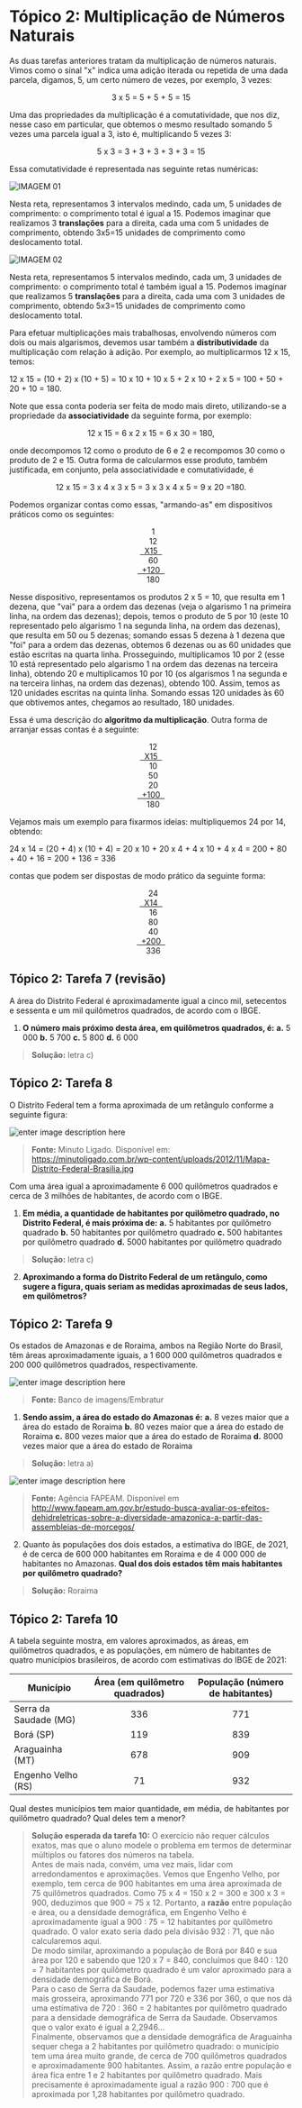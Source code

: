 ﻿# Tópico 2: Multiplicação de Números Naturais

As duas tarefas anteriores tratam da multiplicação de números naturais. Vimos como o sinal "x" indica uma adição iterada ou repetida de uma dada parcela, digamos, 5, um certo número de vezes, por exemplo, 3 vezes:

<center> 3 x 5 = 5 + 5 + 5 = 15</center>  

Uma das propriedades da multiplicação é a comutatividade, que nos diz, nesse caso em particular, que obtemos o mesmo resultado somando 5 vezes uma parcela igual a 3, isto é, multiplicando 5 vezes 3:

<center>5 x 3 = 3 + 3 + 3 + 3 + 3 = 15</center>  

Essa comutatividade é representada nas seguinte retas numéricas:

![IMAGEM 01](https://drive.google.com/file/d/1gCQXTKqNvmm00WZ7BMDKyAQgdpWfLTiA/view?usp=sharing)

Nesta reta, representamos 3 intervalos medindo, cada um, 5 unidades de comprimento: o comprimento total é igual a 15. Podemos imaginar que realizamos 3 **translações** para a direita, cada uma com 5 unidades de comprimento, obtendo 3x5=15 unidades de comprimento como deslocamento total.

![IMAGEM 02](https://drive.google.com/file/d/1oysV15AfxqaBVk9SLNEjvEcE2DaFIx54/view?usp=sharing)

Nesta reta, representamos 5 intervalos medindo, cada um, 3 unidades de comprimento: o comprimento total é também igual a 15. Podemos imaginar que realizamos 5 **translações** para a direita, cada uma com 3 unidades de comprimento, obtendo 5x3=15 unidades de comprimento como deslocamento total.

Para efetuar multiplicações mais trabalhosas, envolvendo números com dois ou mais algarismos, devemos usar também a **distributividade** da multiplicação com relação à adição. Por exemplo, ao multiplicarmos 12 x 15, temos:

12 x 15 = (10 + 2) x (10 + 5)
= 10 x 10 + 10 x 5 + 2 x 10 + 2 x 5
= 100 + 50 + 20 + 10
= 180.

Note que essa conta poderia ser feita de modo mais direto, utilizando-se a propriedade da **associatividade** da seguinte forma, por exemplo:

<center>12 x 15 = 6 x 2 x 15 = 6 x 30 = 180,</center>

onde decompomos 12 como o produto de 6 e 2 e recompomos 30 como o produto de 2 e 15. Outra forma de calcularmos esse produto, também justificada, em conjunto, pela associatividade e comutatividade, é

<center>12 x 15 = 3 x 4 x 3 x 5 = 3 x 3 x 4 x 5 = 9 x 20 =180.</center>

Podemos organizar contas como essas, "armando-as" em dispositivos práticos como os seguintes:

<center>  
&nbsp&nbsp1<br/>  
&nbsp&nbsp12<br/>  
<u>&nbsp&nbspX15&nbsp&nbsp</u><br/>  
&nbsp&nbsp60<br/>  
<u>&nbsp&nbsp+120&nbsp&nbsp</u><br/>  
&nbsp&nbsp180<br/>  
</center>

Nesse dispositivo, representamos os produtos 2 x 5 = 10, que resulta em 1 dezena, que "vai" para a ordem das dezenas (veja o algarismo 1 na primeira linha, na ordem das dezenas); depois, temos o produto de 5 por 10 (este 10 representado pelo algarismo 1 na segunda linha, na ordem das dezenas), que resulta em 50 ou 5 dezenas; somando essas 5 dezena à 1 dezena que "foi" para a ordem das dezenas, obtemos 6 dezenas ou as 60 unidades que estão escritas na quarta linha. Prosseguindo, multiplicamos 10 por 2 (esse 10 está representado pelo algarismo 1 na ordem das dezenas na terceira linha), obtendo 20 e multiplicamos 10 por 10 (os algarismos 1 na segunda e na terceira linhas, na ordem das dezenas), obtendo 100. Assim, temos as 120 unidades escritas na quinta linha. Somando essas 120 unidades às 60 que obtivemos antes, chegamos ao resultado, 180 unidades.

Essa é uma descrição do **algoritmo da multiplicação**. Outra forma de arranjar essas contas é a seguinte:

<center>  
&nbsp&nbsp12<br/>  
<u>&nbsp&nbspX15&nbsp&nbsp</u><br/>  
&nbsp&nbsp10<br/>  
&nbsp&nbsp50<br/>  
&nbsp&nbsp20<br/>  
<u>&nbsp&nbsp+100&nbsp&nbsp</u><br/>  
&nbsp&nbsp180<br/>  
</center>

Vejamos mais um exemplo para fixarmos ideias: multipliquemos 24 por 14, obtendo:

24 x 14 = (20 + 4) x (10 + 4)
= 20 x 10 + 20 x 4 + 4 x 10 + 4 x 4
= 200 + 80 + 40 + 16
= 200 + 136
= 336

contas que podem ser dispostas de modo prático da seguinte forma:

<center>  
&nbsp&nbsp24<br/>  
<u>&nbsp&nbspX14&nbsp&nbsp</u><br/>  
&nbsp&nbsp16<br/>  
&nbsp&nbsp80<br/>  
&nbsp&nbsp40<br/>  
<u>&nbsp&nbsp+200&nbsp&nbsp</u><br/>  
&nbsp&nbsp336<br/>  
</center>


## Tópico 2: Tarefa 7 (revisão)

A área do Distrito Federal é aproximadamente igual a cinco mil, setecentos e sessenta e um mil quilômetros quadrados, de acordo com o IBGE.

 1. **O número mais próximo desta área, em quilômetros quadrados, é:**
 **a.** 5 000
**b.** 5 700
**c.** 5 800
**d.** 6 000

> **Solução:** letra c)


## Tópico 2: Tarefa 8

O Distrito Federal tem a forma aproximada de um retângulo conforme a seguinte figura:

![enter image description here](https://minutoligado.com.br/wp-content/uploads/2012/11/Mapa-Distrito-Federal-Brasilia.jpg)
> **Fonte:** Minuto Ligado. Disponível em: https://minutoligado.com.br/wp-content/uploads/2012/11/Mapa-Distrito-Federal-Brasilia.jpg

Com uma área igual a aproximadamente 6 000 quilômetros quadrados e cerca de 3 milhões de habitantes, de acordo com o IBGE.

1. **Em média, a quantidade de habitantes por quilômetro quadrado, no Distrito Federal, é mais próxima de:**
**a.** 5 habitantes por quilômetro quadrado
**b.** 50 habitantes por quilômetro quadrado
**c.** 500 habitantes por quilômetro quadrado
**d.** 5000 habitantes por quilômetro quadrado

> **Solução:** letra c)

2. **Aproximando a forma do Distrito Federal de um retângulo, como sugere a figura, quais seriam as medidas aproximadas de seus lados, em quilômetros?** 

## Tópico 2: Tarefa 9

Os estados de Amazonas e de Roraima, ambos na Região Norte do Brasil, têm áreas aproximadamente iguais, a 1 600 000 quilômetros quadrados e 200 000 quilômetros quadrados, respectivamente.

![enter image description here](https://www.gov.br/turismo/pt-br/centrais-de-conteudo/17-08-2016-monte-roraima-jpg)
> **Fonte:** Banco de imagens/Embratur

1. **Sendo assim, a área do estado do Amazonas é:**
**a.** 8 vezes maior que a área do estado de Roraima
**b.** 80 vezes maior que a área do estado de Roraima
**c.** 800 vezes maior que a área do estado de Roraima
**d.** 8000 vezes maior que a área do estado de Roraima

> **Solução:** letra a)


![enter image description here](https://kyvo.global/assets/uploads/sites/3/2018/01/amazonia-1140x570.jpg)
> **Fonte:** Agência FAPEAM. Disponível em http://www.fapeam.am.gov.br/estudo-busca-avaliar-os-efeitos-dehidreletricas-sobre-a-diversidade-amazonica-a-partir-das-assembleias-de-morcegos/

2. Quanto às populações dos dois estados, a estimativa do IBGE, de 2021, é de cerca de 600 000 habitantes em Roraima e de 4 000 000 de habitantes no Amazonas. **Qual dos dois estados têm mais habitantes por quilômetro quadrado?**

> **Solução:** Roraima

## Tópico 2: Tarefa 10

A tabela seguinte mostra, em valores aproximados, as áreas, em quilômetros quadrados, e as populações, em número de habitantes de quatro municípios brasileiros, de acordo com estimativas do IBGE de 2021:

|      Município          |Área (em quilômetro quadrados)|População (número de habitantes)|
|----------------|-------------------------------|-----------------------------|
|Serra da Saudade (MG)|<center> 336           |<center> 771           |
|Borá (SP)         |<center> 119           |<center> 839          |
|Araguainha (MT)         |<center> 678|<center> 909|
|Engenho Velho (RS)        |<center> 71|<center> 932|

Qual destes municípios tem maior quantidade, em média, de habitantes por quilômetro quadrado? Qual deles tem a menor?

> **Solução esperada da tarefa 10:**
O exercício não requer cálculos exatos, mas que o aluno modele o problema em termos de determinar múltiplos ou fatores dos números na tabela.<br>
Antes de mais nada, convém, uma vez mais, lidar com arredondamentos e aproximações. Vemos que Engenho Velho, por exemplo, tem cerca de 900 habitantes em uma área aproximada de 75 quilômetros quadrados. Como 75 x 4 = 150 x 2 = 300 e 300 x 3 = 900, deduzimos que 900 = 75 x 12. Portanto, a **razão** entre população e área, ou a densidade demográfica, em Engenho Velho é aproximadamente igual a 900 : 75 = 12 habitantes por quilômetro quadrado. O valor exato seria dado pela divisão 932 : 71, que não calcularemos aqui.<br>
De modo similar, aproximando a população de Borá por 840 e sua área por 120 e sabendo que 120 x 7 = 840, concluímos que 840 : 120 = 7 habitantes por quilômetro quadrado é um valor aproximado para a densidade demográfica de Borá.<br>
Para o caso de Serra da Saudade, podemos fazer uma estimativa mais grosseira, aproximando 771 por 720 e 336 por 360, o que nos dá uma estimativa de 720 : 360 = 2 habitantes por quilômetro quadrado para a densidade demográfica de Serra da Saudade. Observamos que o valor exato é igual a 2,2946…<br>
Finalmente, observamos que a densidade demográfica de Araguainha sequer chega a 2 habitantes por quilômetro quadrado: o município tem uma área muito grande, de cerca de 700 quilômetros quadrados e aproximadamente 900 habitantes. Assim, a razão entre população e área fica entre 1 e 2 habitantes por quilômetro quadrado. Mais precisamente é aproximadamente igual a razão 900 : 700 que é aproximada por 1,28 habitantes por quilômetro quadrado.
